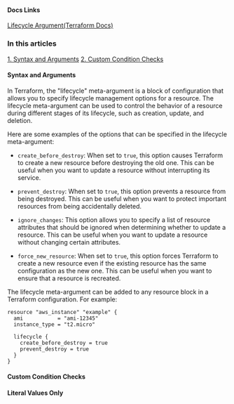 #### Docs Links
[Lifecycle Argument(Terraform Docs)](https://developer.hashicorp.com/terraform/language/meta-arguments/lifecycle)

### In this articles
[1. Syntax and Arguments](#syntax-and-arguments)
[2. Custom Condition Checks](#custom-condition-checks)


#### Syntax and Arguments

In Terraform, the "lifecycle" meta-argument is a block of configuration that allows you to specify lifecycle management options for a resource. The lifecycle meta-argument can be used to control the behavior of a resource during different stages of its lifecycle, such as creation, update, and deletion.

Here are some examples of the options that can be specified in the lifecycle meta-argument:

-   `create_before_destroy`: When set to `true`, this option causes Terraform to create a new resource before destroying the old one. This can be useful when you want to update a resource without interrupting its service.
    
-   `prevent_destroy`: When set to `true`, this option prevents a resource from being destroyed. This can be useful when you want to protect important resources from being accidentally deleted.
    
-   `ignore_changes`: This option allows you to specify a list of resource attributes that should be ignored when determining whether to update a resource. This can be useful when you want to update a resource without changing certain attributes.
    
-   `force_new_resource`: When set to `true`, this option forces Terraform to create a new resource even if the existing resource has the same configuration as the new one. This can be useful when you want to ensure that a resource is recreated.
    

The lifecycle meta-argument can be added to any resource block in a Terraform configuration. For example:

```
resource "aws_instance" "example" {
  ami           = "ami-12345"
  instance_type = "t2.micro"

  lifecycle {
    create_before_destroy = true
    prevent_destroy = true
  }
}

```

#### Custom Condition Checks

#### Literal Values Only
